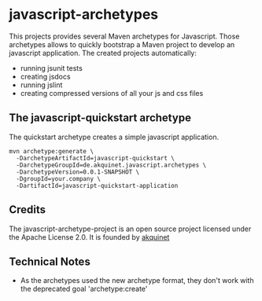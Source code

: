 javascript-archetypes
=====================

This projects provides several Maven archetypes for Javascript. Those archetypes allows to quickly bootstrap a Maven project
to develop an javascript application. The created projects automatically:

* running jsunit tests
* creating jsdocs
* running jslint
* creating compressed versions of all your js and css files


The javascript-quickstart archetype
-----------------------------------
The quickstart archetype creates a simple javascript application.

    mvn archetype:generate \
      -DarchetypeArtifactId=javascript-quickstart \
      -DarchetypeGroupId=de.akquinet.javascript.archetypes \
      -DarchetypeVersion=0.0.1-SNAPSHOT \
      -DgroupId=your.company \
      -DartifactId=javascript-quickstart-application


Credits
-------
The javascript-archetype-project is an open source project licensed under the Apache License 2.0.
It is founded by [akquinet](http://akquinet.de/en)

Technical Notes
---------------
* As the archetypes used the new archetype format, they don't work with the deprecated goal 'archetype:create'
